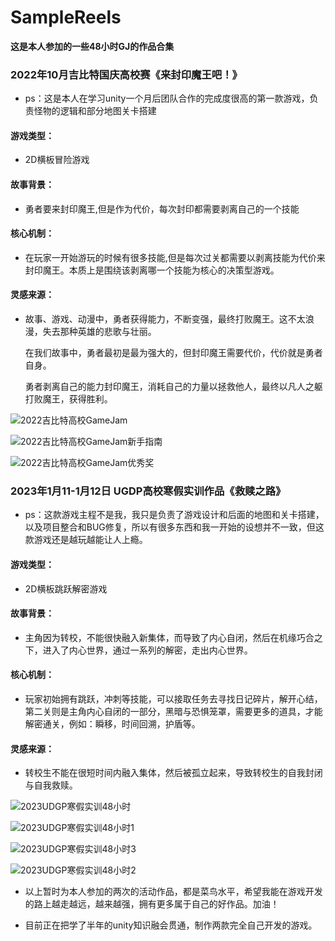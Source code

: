 # SampleReels
**这是本人参加的一些48小时GJ的作品合集**

### 2022年10月吉比特国庆高校赛《来封印魔王吧！》

- ps：这是本人在学习unity一个月后团队合作的完成度很高的第一款游戏，负责怪物的逻辑和部分地图关卡搭建

#### 游戏类型：

- 2D横板冒险游戏

#### 故事背景：

- 勇者要来封印魔王,但是作为代价，每次封印都需要剥离自己的一个技能

#### 核心机制：

- 在玩家一开始游玩的时候有很多技能,但是每次过关都需要以剥离技能为代价来封印魔王。本质上是围绕该剥离哪一个技能为核心的决策型游戏。

#### 灵感来源：

- 故事、游戏、动漫中，勇者获得能力，不断变强，最终打败魔王。这不太浪漫，失去那种英雄的悲歌与壮丽。

  ​    在我们故事中，勇者最初是最为强大的，但封印魔王需要代价，代价就是勇者自身。

  ​    勇者剥离自己的能力封印魔王，消耗自己的力量以拯救他人，最终以凡人之躯打败魔王，获得胜利。

![2022吉比特高校GameJam](https://user-images.githubusercontent.com/55835505/212532423-efb62a32-7e64-44c9-8b93-7b7987eed721.png)

![2022吉比特高校GameJam新手指南](https://user-images.githubusercontent.com/55835505/212532460-a5fc6c4b-94e4-4552-baf5-3394e92854d4.png)

![2022吉比特高校GameJam优秀奖](https://user-images.githubusercontent.com/55835505/212532470-73800327-c323-45a4-897f-15bff78ff4c5.png)

### 2023年1月11-1月12日 UGDP高校寒假实训作品《救赎之路》

- ps：这款游戏主程不是我，我只是负责了游戏设计和后面的地图和关卡搭建，以及项目整合和BUG修复，所以有很多东西和我一开始的设想并不一致，但这款游戏还是越玩越能让人上瘾。

#### 游戏类型：

- 2D横板跳跃解密游戏

#### 故事背景：

- 主角因为转校，不能很快融入新集体，而导致了内心自闭，然后在机缘巧合之下，进入了内心世界，通过一系列的解密，走出内心世界。

#### 核心机制：

- 玩家初始拥有跳跃，冲刺等技能，可以接取任务去寻找日记碎片，解开心结，第二关则是主角内心自闭的一部分，黑暗与恐惧笼罩，需要更多的道具，才能解密通关，例如：瞬移，时间回溯，护盾等。

#### 灵感来源：

- 转校生不能在很短时间内融入集体，然后被孤立起来，导致转校生的自我封闭与自我救赎。

![2023UDGP寒假实训48小时](https://user-images.githubusercontent.com/55835505/212532476-d1a68028-f591-44ba-abf8-50d7d73a7539.png)

![2023UDGP寒假实训48小时1](https://user-images.githubusercontent.com/55835505/212532479-542677a0-498b-4f35-9103-438a708f8f18.png)

![2023UDGP寒假实训48小时3](https://user-images.githubusercontent.com/55835505/212532487-3e77e5a1-f311-4d0e-bb7d-35f6fb715f7f.png)

![2023UDGP寒假实训48小时2](https://user-images.githubusercontent.com/55835505/212532493-5c23dcdf-ee96-4737-bcf3-4764d4cefff3.png)


- 以上暂时为本人参加的两次的活动作品，都是菜鸟水平，希望我能在游戏开发的路上越走越远，越来越强，拥有更多属于自己的好作品。加油！

- 目前正在把学了半年的unity知识融会贯通，制作两款完全自己开发的游戏。
